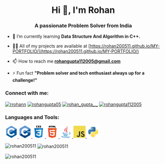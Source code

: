 <h1 align="center">Hi 👋, I'm Rohan</h1>
<h3 align="center">A passionate Problem Solver from India</h3>


- 🌱 I’m currently learning **Data Structure And Algorithm in C++.**

- 👨‍💻 All of my projects are available at [https://rohan200511.github.io/MY-PORTFOLIO/](https://rohan200511.github.io/MY-PORTFOLIO/)

- 📫 How to reach me **rohangupta112005@gmail.com**

- ⚡ Fun fact **"Problem solver and tech enthusiast always up for a challenge!"**

<h3 align="left">Connect with me:</h3>
<p align="left">
<a href="https://linkedin.com/in/rrohann" target="blank"><img align="center" src="https://raw.githubusercontent.com/rahuldkjain/github-profile-readme-generator/master/src/images/icons/Social/linked-in-alt.svg" alt="rrohann" height="30" width="40" /></a>
<a href="https://fb.com/rohangupta05" target="blank"><img align="center" src="https://raw.githubusercontent.com/rahuldkjain/github-profile-readme-generator/master/src/images/icons/Social/facebook.svg" alt="rohangupta05" height="30" width="40" /></a>
<a href="https://instagram.com/rohan_gupta_._" target="blank"><img align="center" src="https://raw.githubusercontent.com/rahuldkjain/github-profile-readme-generator/master/src/images/icons/Social/instagram.svg" alt="rohan_gupta_._" height="30" width="40" /></a>
<a href="https://www.leetcode.com/rohangupta112005" target="blank"><img align="center" src="https://raw.githubusercontent.com/rahuldkjain/github-profile-readme-generator/master/src/images/icons/Social/leet-code.svg" alt="rohangupta112005" height="30" width="40" /></a>
</p>

<h3 align="left">Languages and Tools:</h3>
<p align="left"> <a href="https://www.cprogramming.com/" target="_blank" rel="noreferrer"> <img src="https://raw.githubusercontent.com/devicons/devicon/master/icons/c/c-original.svg" alt="c" width="40" height="40"/> </a> <a href="https://www.w3schools.com/cpp/" target="_blank" rel="noreferrer"> <img src="https://raw.githubusercontent.com/devicons/devicon/master/icons/cplusplus/cplusplus-original.svg" alt="cplusplus" width="40" height="40"/> </a> <a href="https://www.w3schools.com/css/" target="_blank" rel="noreferrer"> <img src="https://raw.githubusercontent.com/devicons/devicon/master/icons/css3/css3-original-wordmark.svg" alt="css3" width="40" height="40"/> </a> <a href="https://www.w3.org/html/" target="_blank" rel="noreferrer"> <img src="https://raw.githubusercontent.com/devicons/devicon/master/icons/html5/html5-original-wordmark.svg" alt="html5" width="40" height="40"/> </a> <a href="https://www.java.com" target="_blank" rel="noreferrer"> <img src="https://raw.githubusercontent.com/devicons/devicon/master/icons/java/java-original.svg" alt="java" width="40" height="40"/> </a> <a href="https://developer.mozilla.org/en-US/docs/Web/JavaScript" target="_blank" rel="noreferrer"> <img src="https://raw.githubusercontent.com/devicons/devicon/master/icons/javascript/javascript-original.svg" alt="javascript" width="40" height="40"/> </a> <a href="https://www.python.org" target="_blank" rel="noreferrer"> <img src="https://raw.githubusercontent.com/devicons/devicon/master/icons/python/python-original.svg" alt="python" width="40" height="40"/> </a> </p>

<p><img align="left" src="https://github-readme-stats.vercel.app/api/top-langs?username=rohan200511&show_icons=true&locale=en&layout=compact" alt="rohan200511" /></p>

<p>&nbsp;<img align="center" src="https://github-readme-stats.vercel.app/api?username=rohan200511&show_icons=true&locale=en" alt="rohan200511" /></p>

<p><img align="center" src="https://github-readme-streak-stats.herokuapp.com/?user=rohan200511&" alt="rohan200511" /></p>
